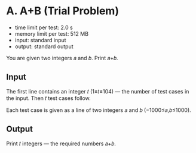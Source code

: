 # A. A+B (Trial Problem)
- time limit per test: 2.0 s
- memory limit per test: 512 MB
- input: standard input
- output: standard output

You are given two integers 𝑎 and 𝑏. Print 𝑎+𝑏.

## Input
The first line contains an integer 𝑡 (1≤𝑡≤104) — the number of test cases in the input. Then 𝑡 test cases follow.

Each test case is given as a line of two integers 𝑎 and 𝑏 (−1000≤𝑎,𝑏≤1000).

## Output
Print 𝑡 integers — the required numbers 𝑎+𝑏.


